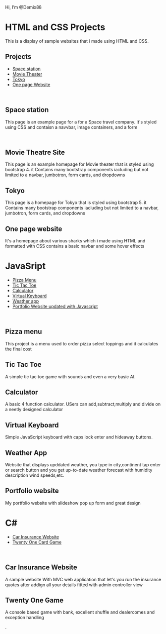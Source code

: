 Hi, I’m @Demix88
<h1>HTML and CSS Projects</h1>
<p>This is a display of sample websites that i made using HTML and CSS.</p>
<h2>Projects</h2>
<ul>
<li><a href="https://github.com/Demix88/Project.git" >Space station</a></li>
<li><a href="https://github.com/Demix88/bootstrap4_project.git ">Movie Theater</a></li>
<li><a href="https://github.com/Demix88/bootstrap4_project.git">Tokyo</a></li>
<li><a href="https://github.com/Demix88/One-Page-Website.git">One page Website</a></li>

</ul>
<br>
<h2>Space station</h2>
<p>This page is an example page for a for a Space travel company. It's styled using CSS and contaisn a navvbar, image containers, and a form</p>

<br>
<h2>Movie Theatre Site</h2>
<p>This page is an example homepage for Movie theater that is styled using bootstrap 4. it Contains many bootstrap components iacluding but not limited to a navbar, jumbotron, form cards, and dropdowns</p>

<h2>Tokyo</h2>
<p>This page is a homepage for Tokyo  that is styled using bootstrap 5. it Contains many bootstrap components iacluding but not limited to a navbar, jumbotron, form cards, and dropdowns</p>
<h2>One page website</h2>
<p>It's a homepage about  various sharks which i made using HTML and formatted with CSS contains a basic navbar and some hover effects </p>



<h1>JavaSript</h1>


<ul>
<li><a href="https://github.com/Demix88/Pizza_Project.git" >Pizza Menu</a></li>
<li><a href="https://github.com/Demix88/TicTacToe.git">Tic Tac Toe</a></li>
<li><a href="https://github.com/Demix88/Calculator.git">Calculator</a></li>
 <li><a href="https://github.com/Demix88/Virtual_Keyboard.git">Virtual Keyboard</a></li>
  <li><a href="https://github.com/Demix88/WeatherApi.git">Weather app</a></li>
<li><a href="https://demix88.github.io/">Portfolio Website updated with Javascript</a></li>
</ul>

<br>
<h2>Pizza menu</h2>

<p>This project is a menu used to order pizza select toppings and it calculates the final cost</p>

<h2>Tic Tac Toe</h2>
<p>A simple tic tac toe game with sounds and even a very basic AI. </p>

<h2>Calculator</h2>
<p>A basic 4 function calculator. USers can add,subtract,multiply and divide on a neetly designed calculator</p>
    
 
<h2>Virtual Keyboard</h2>
<p>Simple JavaScript keyboard with caps lock enter and hideaway buttons.</p>

<h2>Weather App</h2>
<p>Website that displays upddated weather, you type in city,continent tap enter or search button and you get up-to-date weather forecast with humidity description wind speeds,etc.</p>

<h2>Portfolio website</h2>
<p> My portfolio website with slideshow pop up form and great design</p>

<h1>C#</h1>
  <ul>
<li><a href="https://github.com/Demix88/CarInsuranceMVC.git" >Car Insurance Website</a></li>
<li><a href="https://github.com/Demix88/TwentyOne.git">Twenty One Card Game</a></li>

</ul>

<br>
<h2>Car Insurance Website</h2>

<p>A sample website With MVC web application that let's you run the insurance quotes after addign all your details fitted with admin controller view</p>
  
  <h2>Twenty One Game</h2>

<p>A console based game with bank, excellent shuffle and dealercomes and exception handling </p>

  
  

  
  



.

<!---
Demix88/Demix88 is a ✨ special ✨ repository because its `README.md` (this file) appears on your GitHub profile.
You can click the Preview link to take a look at your changes.
--->
